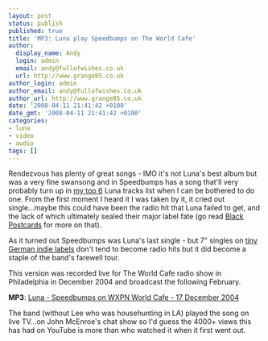 ```yaml
---
layout: post
status: publish
published: true
title: 'MP3: Luna play Speedbumps on The World Cafe'
author:
  display_name: Andy
  login: admin
  email: andy@fullofwishes.co.uk
  url: http://www.grange85.co.uk
author_login: admin
author_email: andy@fullofwishes.co.uk
author_url: http://www.grange85.co.uk
date: '2008-04-11 21:41:42 +0100'
date_gmt: '2008-04-11 21:41:42 +0100'
categories:
- luna
- video
- audio
tags: []
---
```

<p>Rendezvous has plenty of great songs - IMO it's not Luna's best album but was a very fine swansong and in Speedbumps has a song that'll very probably turn up in <a href="http://www.grange85.co.uk/swirling/category/my-top-6/">my top 6</a> Luna tracks list when I can be bothered to do one. From the first moment I heard it I was taken by it, it cried out single...maybe this could have been the radio hit that Luna failed to get, and the lack of which ultimately sealed their major label fate (go read <a href="http://www.amazon.com/dp/1594201552?tag=aheadfullofwi-20&camp=14573&creative=327641&linkCode=as1&creativeASIN=1594201552&adid=1E9GRED7ADRBBJ2TMKWV&">Black Postcards</a> for more on that).</p>
<p>As it turned out Speedbumps was Luna's last single - but  7" singles on <a href="http://www.indiepages.com/littleteddy/">tiny German indie labels</a> don't tend to become radio hits but it did become a staple of the band's farewell tour.</p>
<p>This version was recorded live for The World Cafe radio show in Philadelphia in December 2004 and broadcast the following February.</p>
<p><strong>MP3</strong>: <a href="http://www.box.net/shared/e7el4t5og4">Luna - Speedbumps on WXPN World Cafe - 17 December 2004</a></p>
<p>The band (without Lee who was househunting in LA) played the song on live TV...on John McEnroe's chat show so I'd guess the 4000+ views this has had on YouTube is more than who watched it when it first went out.</p>
<p><figure class="caption "><figcaption class="caption-text"></figcaption></figure></p>
